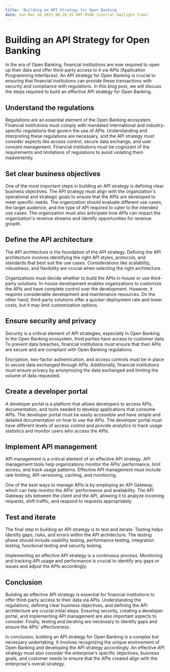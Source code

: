 ```yaml
---
title: 'Building an API Strategy for Open Banking '
date: Sun Mar 26 2023 06:18:35 GMT-0500 (Central Daylight Time)
---
```


# Building an API Strategy for Open Banking 

In the era of Open Banking, financial institutions are now required to open up their data and offer third-party access to it via APIs (Application Programming Interfaces). An API strategy for Open Banking is crucial to ensuring that financial institutions can provide these transactions with security and compliance with regulations. In this blog post, we will discuss the steps required to build an effective API strategy for Open Banking.

## Understand the regulations 

Regulations are an essential element of the Open Banking ecosystem. Financial institutions must comply with mandated international and industry-specific regulations that govern the use of APIs. Understanding and interpreting these regulations are necessary, and the API strategy must consider aspects like access control, secure data exchange, and user consent management. Financial institutions must be cognizant of the requirements and limitations of regulations to avoid violating them inadvertently.

## Set clear business objectives

One of the most important steps in building an API strategy is defining clear business objectives. The API strategy must align with the organization's operational and strategic goals to ensure that the APIs are developed to meet specific needs. The organization should evaluate different use cases, the target audience, and the type of API required to cater to the intended use cases. The organization must also anticipate how APIs can impact the organization's revenue streams and identify opportunities for revenue growth.

## Define the API architecture 

The API architecture is the foundation of the API strategy. Defining the API architecture involves identifying the right API styles, protocols, and standards that best suit the use cases. Considerations like scalability, robustness, and flexibility are crucial when selecting the right architecture.

Organizations must decide whether to build the APIs in-house or use third-party solutions. In-house development enables organizations to customize the APIs and have complete control over the development. However, it requires considerable development and maintenance resources. On the other hand, third-party solutions offer a quicker deployment rate and lower costs, but it may limit customization options.

## Ensure security and privacy 

Security is a critical element of API strategies, especially in Open Banking. In the Open Banking ecosystem, third parties have access to customer data. To prevent data breaches, financial institutions must ensure that their APIs are secure and are compliant with Open Banking regulations.

Encryption, two-factor authentication, and access controls must be in place to secure data exchanged through APIs. Additionally, financial institutions must ensure privacy by anonymizing the data exchanged and limiting the volume of data requested.

## Create a developer portal 

A developer portal is a platform that allows developers to access APIs, documentation, and tools needed to develop applications that consume APIs. The developer portal must be easily accessible and have simple and detailed documentation on how to use the APIs. The developer portal must have different levels of access control and provide analytics to track usage statistics and monitor users who access the APIs.

## Implement API management 

API management is a critical element of an effective API strategy. API management tools help organizations monitor the APIs' performance, limit access, and track usage patterns. Effective API management must include rate limiting, API versioning, caching, and monitoring.

One of the best ways to manage APIs is by employing an API Gateway, which can help monitor the APIs' performance and availability. The API Gateway sits between the client and the API, allowing it to analyze incoming requests, shift traffic, and respond to requests appropriately.

## Test and iterate

The final step in building an API strategy is to test and iterate. Testing helps identify gaps, risks, and errors within the API architecture. The testing phase should include usability testing, performance testing, integration testing, functional testing and security testing. 

Implementing an effective API strategy is a continuous process. Monitoring and tracking API usage and performance is crucial to identify any gaps or issues and adjust the APIs accordingly. 

## Conclusion 

Building an effective API strategy is essential for financial institutions to offer third-party access to their data via APIs. Understanding the regulations, defining clear business objectives, and defining the API architecture are crucial initial steps. Ensuring security, creating a developer portal, and implementing API management are also important aspects to consider. Finally, testing and iterating are necessary to identify gaps and ensure the APIs' effectiveness.

In conclusion, building an API strategy for Open Banking is a complex but necessary undertaking. It involves recognizing the unique environment of Open Banking and developing the API strategy accordingly. An effective API strategy must also consider the enterprise's specific objectives, business goals, and customer needs to ensure that the APIs created align with the enterprise's overall strategy.
